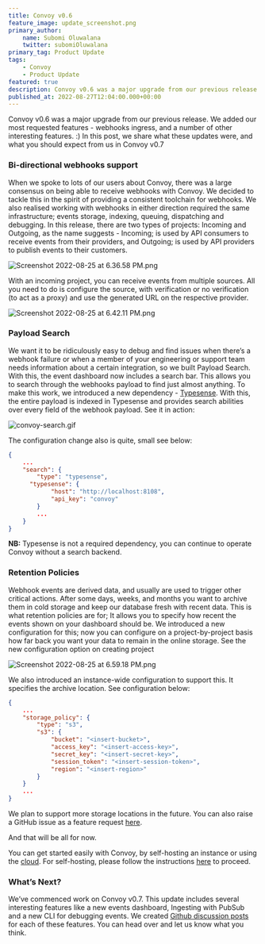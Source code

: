 ```yaml
---
title: Convoy v0.6
feature_image: update_screenshot.png
primary_author:
    name: Subomi Oluwalana
    twitter: subomiOluwalana
primary_tag: Product Update
tags:
    - Convoy
    - Product Update
featured: true
description: Convoy v0.6 was a major upgrade from our previous release. We added our most requested features - webhooks ingress, and a number of other interesting features. :) In this post, we share what these updates were, and what you should expect from us in Convoy v0.7
published_at: 2022-08-27T12:04:00.000+00:00
---
```


Convoy v0.6 was a major upgrade from our previous release. We added our most requested features - webhooks ingress, and a number of other interesting features. :) In this post, we share what these updates were, and what you should expect from us in Convoy v0.7

### **Bi-directional webhooks support**

When we spoke to lots of our users about Convoy, there was a large consensus on being able to receive webhooks with Convoy. We decided to tackle this in the spirit of providing a consistent toolchain for webhooks. We also realised working with webhooks in either direction required the same infrastructure; events storage, indexing, queuing, dispatching and debugging. In this release, there are two types of projects: Incoming and Outgoing, as the name suggests - Incoming; is used by API consumers to receive events from their providers, and Outgoing; is used by API providers to publish events to their customers.

![Screenshot 2022-08-25 at 6.36.58 PM.png](/blog-assets/Screenshot_2022-08-25_at_6.36.58_PM.png)

With an incoming project, you can receive events from multiple sources.  All you need to do is configure the source, with verification or no verification (to act as a proxy) and use the generated URL on the respective provider.

![Screenshot 2022-08-25 at 6.42.11 PM.png](/blog-assets/Screenshot_2022-08-25_at_6.42.11_PM.png)

### **Payload Search**

We want it to be ridiculously easy to debug and find issues when there’s a webhook failure or when a member of your engineering or support team needs information about a certain integration, so we built Payload Search. With this, the event dashboard now includes a search bar. This allows you to search through the webhooks payload to find just almost anything. To make this work, we introduced a new dependency - [Typesense](https://typesense.org/). With this, the entire payload is indexed in Typesense and provides search abilities over every field of the webhook payload. See it in action:

![convoy-search.gif](/blog-assets/convoy-search.gif)

The configuration change also is quite, small see below:

```json
{
	...
	"search": {
		"type": "typesense",
	  "typesense": {
			"host": "http://localhost:8108",
			"api_key": "convoy"
		}
		...
	}
}
```

**NB:** Typesense is not a required dependency, you can continue to operate Convoy without a search backend.

### Retention Policies

Webhook events are derived data, and usually are used to trigger other critical actions. After some days, weeks, and months you want to archive them in cold storage and keep our database fresh with recent data. This is what retention policies are for; It allows you to specify how recent the events shown on your dashboard should be. We introduced a new configuration for this; now you can configure on a project-by-project basis how far back you want your data to remain in the online storage. See the new configuration option on creating project

![Screenshot 2022-08-25 at 6.59.18 PM.png](/blog-assets/Screenshot_2022-08-27_at_12.35.05_PM.png)

We also introduced an instance-wide configuration to support this. It specifies the archive location. See configuration below:

```json
{
	...
	"storage_policy": {
		"type": "s3",
		"s3": {
			"bucket": "<insert-bucket>",
			"access_key": "<insert-access-key>",
			"secret_key": "<insert-secret-key>",
			"session_token": "<insert-session-token>",
			"region": "<insert-region>"
		}
	}
	...
}
```

We plan to support more storage locations in the future. You can also raise a GitHub issue as a feature request [here](https://github.com/frain-dev/convoy/issues).

And that will be all for now.

You can get started easily with Convoy, by self-hosting an instance or using the [cloud](https://dashboard.getconvoy.io/signup). For self-hosting, please follow the instructions [here](https://github.com/frain-dev/convoy#installation-getting-started) to proceed. 

### What’s Next?

We’ve commenced work on Convoy v0.7. This update includes several interesting features like a new events dashboard, Ingesting with PubSub and a new CLI for debugging events. We created [Github discussion posts](https://github.com/frain-dev/convoy/discussions) for each of these features. You can head over and let us know what you think. 
